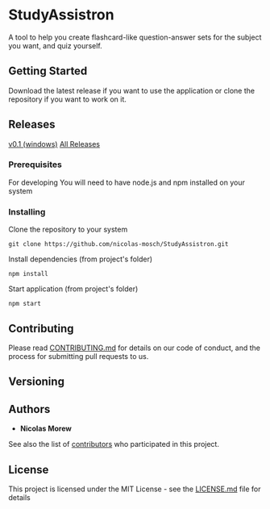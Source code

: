 # StudyAssistron

A tool to help you create flashcard-like question-answer sets for the subject you want, and quiz yourself.

## Getting Started

Download the latest release if you want to use the application or clone the repository if you want to work on it.

## Releases

[v0.1 (windows)](https://github.com/nicolas-mosch/StudyAssistron/releases/download/0.1/StudyAssistron-win32-x64-v-0-1.zip)
[All Releases](https://github.com/nicolas-mosch/StudyAssistron/releases/download/0.1/StudyAssistron-win32-x64-v-0-1.zip)


### Prerequisites

For developing You will need to have node.js and npm installed on your system

### Installing

Clone the repository to your system

```
git clone https://github.com/nicolas-mosch/StudyAssistron.git
```

Install dependencies (from project's folder)

```
npm install
```

Start application (from project's folder)

```
npm start
```


## Contributing

Please read [CONTRIBUTING.md](https://gist.github.com/StudyAssistron/404) for details on our code of conduct, and the process for submitting pull requests to us.

## Versioning


## Authors

* **Nicolas Morew**

See also the list of [contributors](https://github.com/StudyAssistron/404) who participated in this project.

## License

This project is licensed under the MIT License - see the [LICENSE.md](LICENSE.md) file for details
